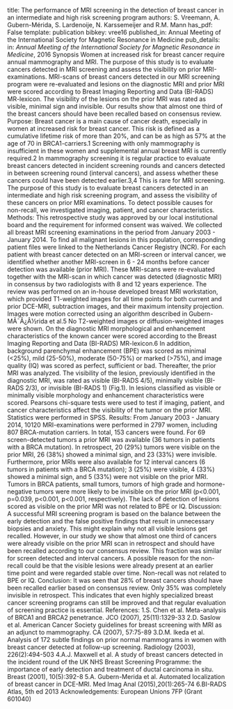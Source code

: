 title: The performance of MRI screening in the detection of breast cancer in an intermediate and high risk screening program
authors: S. Vreemann, A. Gubern-Mérida, S. Lardenoije, N. Karssemeijer and R.M. Mann
has_pdf: False
template: publication
bibkey: vree16
published_in: Annual Meeting of the International Society for Magnetic Resonance in Medicine
pub_details: in: <i>Annual Meeting of the International Society for Magnetic Resonance in Medicine</i>, 2016
Synopsis Women at increased risk for breast cancer require annual mammography and MRI. The purpose of this study is to evaluate cancers detected in MRI screening and assess the visibility on prior MRI-examinations. MRI-scans of breast cancers detected in our MRI screening program were re-evaluated and lesions on the diagnostic MRI and prior MRI were scored according to Breast Imaging Reporting and Data (BI-RADS) MR-lexicon. The visibility of the lesions on the prior MRI was rated as visible, minimal sign and invisible. Our results show that almost one third of the breast cancers should have been recalled based on consensus review. Purpose: Breast cancer is a main cause of cancer death, especially in women at increased risk for breast cancer. This risk is defined as a cumulative lifetime risk of more than 20%, and can be as high as 57% at the age of 70 in BRCA1-carriers.1 Screening with only mammography is insufficient in these women and supplemental annual breast MRI is currently required.2 In mammography screening it is regular practice to evaluate breast cancers detected in incident screening rounds and cancers detected in between screening round (interval cancers), and assess whether these cancers could have been detected earlier.3,4 This is rare for MRI screening. The purpose of this study is to evaluate breast cancers detected in an intermediate and high risk screening program, and assess the visibility of these cancers on prior MRI examinations. To detect possible causes for non-recall, we investigated imaging, patient, and cancer characteristics. Methods: This retrospective study was approved by our local institutional board and the requirement for informed consent was waived. We collected all breast MRI screening examinations in the period from January 2003 - January 2014. To find all malignant lesions in this population, corresponding patient files were linked to the Netherlands Cancer Registry (NCR). For each patient with breast cancer detected on an MRI-screen or interval cancer, we identified whether another MRI-screen in 6 - 24 months before cancer detection was available (prior MRI). These MRI-scans were re-evaluated together with the MRI-scan in which cancer was detected (diagnostic MRI) in consensus by two radiologists with 8 and 12 years experience. The review was performed on an in-house developed breast MRI workstation, which provided T1-weighted images for all time points for both current and prior DCE-MRI, subtraction images, and their maximum intensity projection. Images were motion corrected using an algorithm described in Gubern-MÃ¯Â¿Â½rida et al.5 No T2-weighted images or diffusion-weighted images were shown. On the diagnostic MRI morphological and enhancement characteristics of the known cancer were scored according to the Breast Imaging Reporting and Data (BI-RADS) MR-lexicon.6 In addition, background parenchymal enhancement (BPE) was scored as minimal (<25%), mild (25-50%), moderate (50-75%) or marked (>75%), and image quality (IQ) was scored as perfect, sufficient or bad. Thereafter, the prior MRI was analyzed. The visibility of the lesion, previously identified in the diagnostic MRI, was rated as visible (BI-RADS 4/5), minimally visible (BI-RADS 2/3), or invisible (BI-RADS 1) (Fig.1). In lesions classified as visible or minimally visible morphology and enhancement characteristics were scored. Pearsons chi-square tests were used to test if imaging, patient, and cancer characteristics affect the visibility of the tumor on the prior MRI. Statistics were performed in SPSS. Results: From January 2003 - January 2014, 10120 MRI-examinations were performed in 2797 women, including 807 BRCA-mutation carriers. In total, 153 cancers were found. For 69 screen-detected tumors a prior MRI was available (36 tumors in patients with a BRCA mutation). In retrospect, 20 (29%) tumors were visible on the prior MRI, 26 (38%) showed a minimal sign, and 23 (33%) were invisible. Furthermore, prior MRIs were also available for 12 interval cancers (6 tumors in patients with a BRCA mutation); 3 (25%) were visible, 4 (33%) showed a minimal sign, and 5 (33%) were not visible on the prior MRI. Tumors in BRCA patients, small tumors, tumors of high grade and hormone-negative tumors were more likely to be invisible on the prior MRI (p<0.001, p=0.039, p<0.001, p<0.001, respectively). The lack of detection of lesions scored as visible on the prior MRI was not related to BPE or IQ. Discussion: A successful MRI screening program is based on the balance between the early detection and the false positive findings that result in unnecessary biopsies and anxiety. This might explain why not all visible lesions get recalled. However, in our study we show that almost one third of cancers were already visible on the prior MRI scan in retrospect and should have been recalled according to our consensus review. This fraction was similar for screen detected and interval cancers. A possible reason for the non-recall could be that the visible lesions were already present at an earlier time point and were regarded stable over time. Non-recall was not related to BPE or IQ. Conclusion: It was seen that 28% of breast cancers should have been recalled earlier based on consensus review. Only 35% was completely invisible in retrospect. This indicates that even highly specialized breast cancer screening programs can still be improved and that regular evaluation of screening practice is essential. References: 1.S. Chen et al. Meta-analysis of BRCA1 and BRCA2 penetrance. JCO (2007), 25(11):1329-33 2.D. Saslow et al. American Cancer Society guidelines for breast screening with MRI as an adjunct to mammography. CA (2007), 57:75-89 3.D.M. Ikeda et al. Analysis of 172 subtle findings on prior normal mammograms in women with breast cancer detected at follow-up screening. Radiology (2003), 226(2):494-503 4.A.J. Maxwell et al. A study of breast cancers detected in the incident round of the UK NHS Breast Screening Programme: the importance of early detection and treatment of ductal carcinoma in situ. Breast (2001), 10(5):392-8 5.A. Gubern-Merida et al. Automated localization of breast cancer in DCE-MRI. Med Imag Anal (2015),20(1):265-74 6.BI-RADS Atlas, 5th ed 2013  Acknowledgements: European Unions 7FP (Grant 601040)

